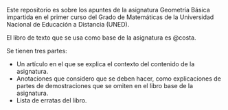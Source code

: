 

Este repositorio es sobre los apuntes de la asignatura Geometría Básica
impartida en el primer curso del Grado de Matemáticas de la Universidad
Nacional de Educación a Distancia (UNED).

El libro de texto que se usa como base de la asignatura es @costa.

Se tienen tres partes:

- Un artículo en el que se explica el contexto del contenido de la
  asignatura.
- Anotaciones que considero que se deben hacer, como explicaciones de partes
  de demostraciones que se omiten en el libro base de la asignatura.
- Lista de erratas del libro.





